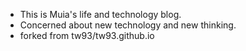 - This is Muia's life and technology blog.
- Concerned about new technology and new thinking.
- forked from tw93/tw93.github.io
